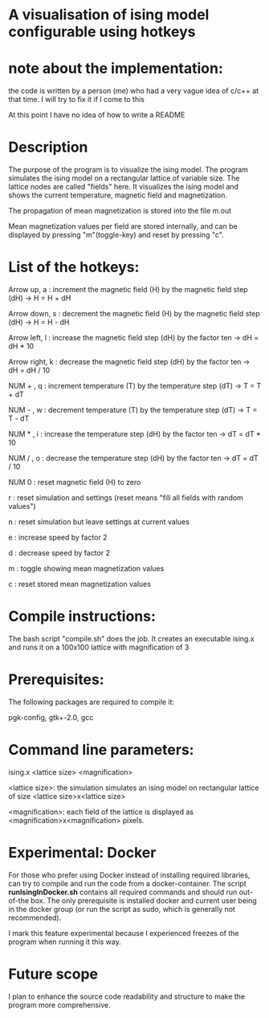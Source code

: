 # A visualisation of ising model configurable using hotkeys
 
# note about the implementation: 
the code is written by a person (me) who had a very vague idea of c/c++ at that time. I will try to fix it if I come to this

At this point I have no idea of how to write a README

# Description
The purpose of the program is to visualize the ising model.
The program simulates the ising model on a rectangular lattice of variable size.
The lattice nodes are called "fields" here.
It visualizes the ising model and shows the current temperature, magnetic field and magnetization.

The propagation of mean magnetization is stored into the file m.out

Mean magnetization values per field are stored internally, and can be displayed by pressing "m"(toggle-key) and reset by pressing "c".


# List of the hotkeys:
Arrow up, a    : increment the magnetic field (H) by the magnetic field step (dH) -> H = H + dH

Arrow down, s  : decrement the magnetic field (H) by the magnetic field step (dH) -> H = H - dH

Arrow left, l  : increase the magnetic field step (dH) by the factor ten -> dH = dH * 10

Arrow right, k : decrease the magnetic field step (dH) by the factor ten -> dH = dH / 10

NUM + , q      : increment temperature (T) by the temperature step (dT) -> T = T + dT

NUM - , w      : decrement temperature (T) by the temperature step (dT) -> T = T - dT

NUM * , i      : increase the temperature step (dH) by the factor ten -> dT = dT * 10

NUM / , o      : decrease the temperature step (dH) by the factor ten -> dT = dT / 10

NUM 0          : reset magnetic field (H) to zero

r              : reset simulation and settings (reset means "fill all fields with random values")

n              : reset simulation but leave settings at current values

e              : increase speed by factor 2

d              : decrease speed by factor 2

m              : toggle showing mean magnetization values

c              : reset stored mean magnetization values


# Compile instructions: 
The bash script "compile.sh" does the job. It creates an executable ising.x and runs it on a 100x100 lattice with magnification of 3
 

# Prerequisites: 
The following packages are required to compile it:

pgk-config, gtk+-2.0, gcc
 


# Command line parameters: 
ising.x \<lattice size\> \<magnification\>

\<lattice size\>: the simulation simulates an ising model on rectangular lattice of size \<lattice size\>x\<lattice size\>

\<magnification\>: each field of the lattice is displayed as \<magnification\>x\<magnification\> pixels. 


# Experimental: Docker
For those who prefer using Docker instead of installing required libraries, can try to compile and run the code from a docker-container.
The script <b>runIsingInDocker.sh</b> contains all required commands and should run out-of-the box. 
The only prerequisite is installed docker and current user being in the docker group (or run the script as sudo, which is generally not recommended).

I mark this feature experimental because I experienced freezes of the program when running it this way.

# Future scope
I plan to enhance the source code readability and structure to make the program more comprehensive.
